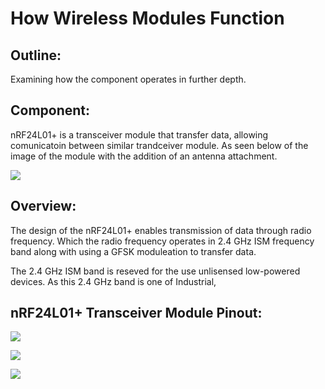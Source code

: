 # How Wireless Modules Function

## Outline:
Examining how the component operates in further depth.

## Component:
nRF24L01+ is a transceiver module that transfer data, allowing comunicatoin between similar trandceiver module. As seen below of the image of the module with the addition of an antenna attachment.

![](https://lastminuteengineers.com/wp-content/uploads/2018/07/nRF24L01-PA-LNA-External-Antenna-Wireless-Transceiver-Module.png)

## Overview:
The design of the nRF24L01+ enables transmission of data through radio frequency. Which the radio frequency operates in 2.4 GHz ISM frequency band along with using a GFSK moduleation to transfer data.

The 2.4 GHz ISM band is reseved for the use unlisensed low-powered devices. As this 2.4 GHz band is one of Industrial, 

## nRF24L01+ Transceiver Module Pinout:

![](https://lastminuteengineers.com/wp-content/uploads/2018/07/Pinout-nRF24L01-PA-LNA-External-Antenna-Wireless-Transceiver-Module.png)


![](https://lastminuteengineers.com/wp-content/uploads/2018/07/Arduino-Wiring-Fritzing-Connections-with-nRF24L01-PA-LNA-External-Antenna-Wireless-Module.png)


![](https://lastminuteengineers.com/wp-content/uploads/2018/07/nRF24L01-Transceiver-Working-Packet-Transmission-Data-Lost.gif)
